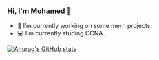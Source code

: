 ### Hi, I'm Mohamed 👋

- 💼 I’m currently working on some mern projects.
- 💻 I’m currently studing CCNA..

[![Anurag's GitHub stats](https://github-readme-stats.vercel.app/api?username=mohamed-official&show_icons=true&theme=dracula)](https://github.com/anuraghazra/github-readme-stats)
